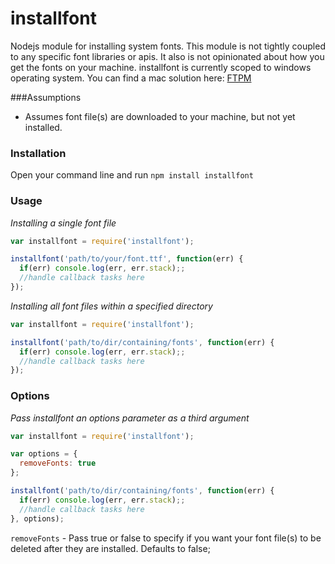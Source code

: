 installfont
===========

Nodejs module for installing system fonts.
This module is not tightly coupled to any specific font libraries or apis.
It also is not opinionated about how you get the fonts on your machine.
installfont is currently scoped to windows operating system.
You can find a mac solution here: [FTPM](http://heldr.github.io/ftpm/)

###Assumptions

* Assumes font file(s) are downloaded to your machine, but not yet installed.

### Installation

Open your command line and run `npm install installfont`

### Usage
*Installing a single font file*
```javascript
var installfont = require('installfont');

installfont('path/to/your/font.ttf', function(err) {
  if(err) console.log(err, err.stack);;
  //handle callback tasks here
});


```

*Installing all font files within a specified directory*

```javascript
var installfont = require('installfont');

installfont('path/to/dir/containing/fonts', function(err) {
  if(err) console.log(err, err.stack);;
  //handle callback tasks here
});
```


### Options
*Pass installfont an options parameter as a third argument*


```javascript
var installfont = require('installfont');

var options = {
  removeFonts: true
};

installfont('path/to/dir/containing/fonts', function(err) {
  if(err) console.log(err, err.stack);;
  //handle callback tasks here
}, options);
```
`removeFonts` - Pass true or false to specify if you want your font file(s) to be deleted after they are installed. Defaults to false;
